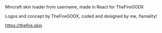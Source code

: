 Mincraft skin loader from username, made in React for TheFireGODX

Logos and concept by TheFireGODX, coded and designed by me, flamality!

https://thefire.skin
